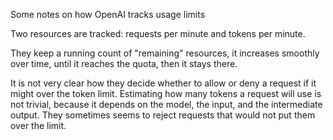 Some notes on how OpenAI tracks usage limits


Two resources are tracked: requests per minute and tokens per minute.

They keep a running count of "remaining" resources, it increases smoothly over time, 
until it reaches the quota, then it stays there.

It is not very clear how they decide whether to allow or deny a request if it might over the token limit.
Estimating how many tokens a request will use is not trivial, because it depends on the model, the input, 
and the intermediate output. They sometimes seems to reject requests that would not put them over the limit.
